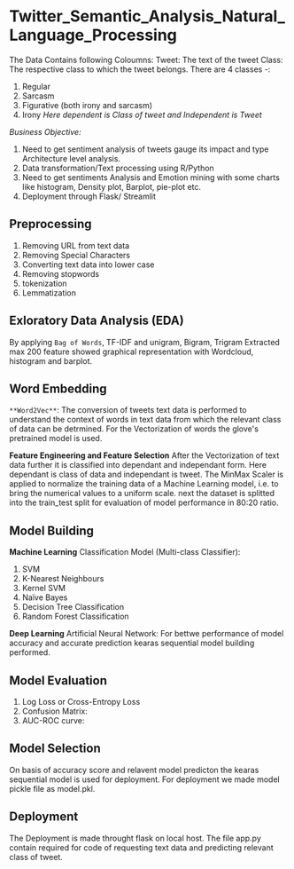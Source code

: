 # **Twitter_Semantic_Analysis_Natural_Language_Processing**

The Data Contains following Coloumns:
Tweet: The text of the tweet
Class: The respective class to which the tweet belongs. There are 4 classes -:

1. Regular
2. Sarcasm
3. Figurative (both irony and sarcasm)
4. Irony
*Here dependent is Class of tweet and Independent is Tweet*

*Business Objective:*

1. Need to get sentiment analysis of tweets gauge its impact and type Architecture level analysis.
2. Data transformation/Text processing using R/Python
3. Need to get sentiments Analysis and Emotion mining with some charts like histogram, Density plot, Barplot, pie-plot etc.
4. Deployment through Flask/ Streamlit

## Preprocessing

1. Removing URL from text data
2. Removing Special Characters
3. Converting text data into lower case
4. Removing stopwords
5. tokenization
6. Lemmatization

## **Exloratory Data Analysis (EDA)**

By applying `Bag of Words`, TF-IDF and unigram, Bigram, Trigram Extracted max 200 feature showed graphical representation with Wordcloud, histogram and barplot.

## **Word Embedding**
`**Word2Vec**`: The conversion of tweets text data is performed to understand the context of words
in text data from which the relevant class of data can be detrmined. 
For the Vectorization of words the glove's pretrained model is used.

**Feature Engineering and Feature Selection**
After the Vectorization of text data further it is classified into dependant and independant form.
Here dependant is class of data and independant is tweet. The MinMax Scaler is applied to normalize
the training data of a Machine Learning model, i.e. to bring the numerical values to a uniform scale.
next the dataset is splitted into the train_test split for evaluation of model performance in 80:20 ratio.


## **Model Building**
**Machine Learning**
Classification Model (Multi-class Classifier):
1. SVM
2. K-Nearest Neighbours
3. Kernel SVM
4. Naïve Bayes
5. Decision Tree Classification
6. Random Forest Classification

**Deep Learning** 
Artificial Neural Network: For bettwe performance of model accuracy and accurate prediction kearas sequential model building performed.

## **Model Evaluation**

1. Log Loss or Cross-Entropy Loss
2. Confusion Matrix:
3. AUC-ROC curve:

## **Model Selection**
On basis of accuracy score and relavent model predicton the kearas sequential model is used for deployment.
For deployment we made model pickle file as model.pkl. 

## **Deployment**
The Deployment is made throught flask on local host. The file app.py contain required for code of requesting text data and predicting
relevant class of tweet.
